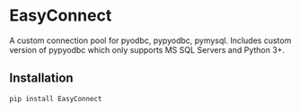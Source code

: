 # EasyConnect

A custom connection pool for pyodbc, pypyodbc, pymysql. Includes custom version of pypyodbc which only supports MS SQL Servers and Python 3+.

## Installation

`pip install EasyConnect`
